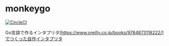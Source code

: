 # monkeygo

[![CircleCI](https://circleci.com/gh/wt-l00/monkeygo.svg?style=svg)](https://circleci.com/gh/wt-l00/monkeygo)

Go言語で作るインタプリタ[https://www.oreilly.co.jp/books/9784873118222/]でつくった自作インタプリタ
